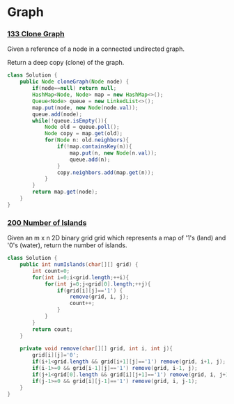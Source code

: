 # Graph

### [133 Clone Graph](133)

Given a reference of a node in a connected undirected graph.

Return a deep copy (clone) of the graph.

```java
class Solution {
    public Node cloneGraph(Node node) {
        if(node==null) return null;
        HashMap<Node, Node> map = new HashMap<>();
        Queue<Node> queue = new LinkedList<>();
        map.put(node, new Node(node.val));
        queue.add(node);
        while(!queue.isEmpty()){
            Node old = queue.poll();
            Node copy = map.get(old);
            for(Node n: old.neighbors){
                if(!map.containsKey(n)){
                    map.put(n, new Node(n.val));
                    queue.add(n);
                }
                copy.neighbors.add(map.get(n));
            }
        }
        return map.get(node);
    }
}
```


### [200 Number of Islands](200)

Given an m x n 2D binary grid grid which represents a map of '1's (land) and '0's (water), return the number of islands.

```java
class Solution {
    public int numIslands(char[][] grid) {
        int count=0;
        for(int i=0;i<grid.length;++i){
            for(int j=0;j<grid[0].length;++j){
                if(grid[i][j]=='1') {
                    remove(grid, i, j);
                    count++;
                }
            }
        }
        return count;
    }
    
    private void remove(char[][] grid, int i, int j){
        grid[i][j]='0';
        if(i+1<grid.length && grid[i+1][j]=='1') remove(grid, i+1, j);
        if(i-1>=0 && grid[i-1][j]=='1') remove(grid, i-1, j);
        if(j+1<grid[0].length && grid[i][j+1]=='1') remove(grid, i, j+1);
        if(j-1>=0 && grid[i][j-1]=='1') remove(grid, i, j-1);
    }
}
```